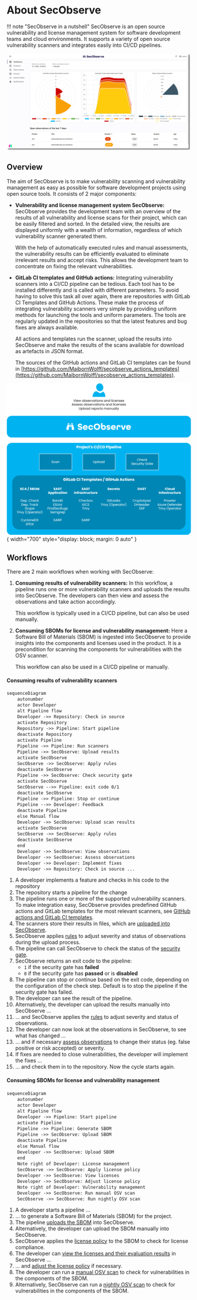 # About SecObserve

!!! note "SecObserve in a nutshell"
    SecObserve is an open source vulnerability and license management system for software development teams and cloud environments. It supports a variety of open source vulnerability scanners and integrates easily into CI/CD pipelines.

![Dashboard](../assets/images/screenshot_dashboard.png)

## Overview

The aim of SecObserve is to make vulnerability scanning and vulnerability management as easy as possible for software development projects using open source tools. It consists of 2 major components:

* **Vulnerability and license management system SecObserve:** SecObserve provides the development team with an overview of the results of all vulnerability and license scans for their project, which can be easily filtered and sorted. In the detailed view, the results are displayed uniformly with a wealth of information, regardless of which vulnerability scanner generated them.

    With the help of automatically executed rules and manual assessments, the vulnerability results can be efficiently evaluated to eliminate irrelevant results and accept risks. This allows the development team to concentrate on fixing the relevant vulnerabilities.

* **GitLab CI templates and GitHub actions:** Integrating vulnerability scanners into a CI/CD pipeline can be tedious. Each tool has to be installed differently and is called with different parameters. To avoid having to solve this task all over again, there are repositories with GitLab CI Templates and GitHub Actions. These make the process of integrating vulnerability scanners very simple by providing uniform methods for launching the tools and uniform parameters. The tools are regularly updated in the repositories so that the latest features and bug fixes are always available.

    All actions and templates run the scanner, upload the results into SecObserve and make the results of the scans available for download as artefacts in JSON format.

    The sources of the GitHub actions and GitLab CI templates can be found in [https://github.com/MaibornWolff/secobserve_actions_templates](https://github.com/MaibornWolff/secobserve_actions_templates).

![How it works](../assets/images/secobserve_process.svg){ width="700" style="display: block; margin: 0 auto" }

## Workflows

There are 2 main workflows when working with SecObserve:

1. **Consuming results of vulnerability scanners:** In this workflow, a pipeline runs one or more vulnerability scanners and uploads the results into SecObserve. The developers can then view and assess the observations and take action accordingly.

    This workflow is typically used in a CI/CD pipeline, but can also be used manually.

2. **Consuming SBOMs for license and vulnerability management:** Here a Software Bill of Materials (SBOM) is ingested into SecObserve to provide insights into the components and licenses used in the product. It is a precondition for scanning the components for vulnerabilities with the OSV scanner.

    This workflow can also be used in a CI/CD pipeline or manually.

#### Consuming results of vulnerability scanners

``` mermaid
sequenceDiagram
    autonumber
    actor Developer
    alt Pipeline flow
    Developer ->> Repository: Check in source
    activate Repository
    Repository ->> Pipeline: Start pipeline
    deactivate Repository
    activate Pipeline
    Pipeline ->> Pipeline: Run scanners
    Pipeline ->> SecObserve: Upload results
    activate SecObserve
    SecObserve ->> SecObserve: Apply rules
    deactivate SecObserve
    Pipeline ->> SecObserve: Check security gate
    activate SecObserve
    SecObserve -->> Pipeline: exit code 0/1
    deactivate SecObserve
    Pipeline ->> Pipeline: Stop or continue
    Pipeline -->> Developer: Feedback
    deactivate Pipeline
    else Manual flow
    Developer ->> SecObserve: Upload scan results
    activate SecObserve
    SecObserve ->> SecObserve: Apply rules
    deactivate SecObserve
    end
    Developer ->> SecObserve: View observations
    Developer ->> SecObserve: Assess observations
    Developer ->> Developer: Implement fixes
    Developer ->> Repository: Check in source ...
```

1. A developer implements a feature and checks in his code to the repository
2. The repository starts a pipeline for the change
3. The pipeline runs one or more of the supported vulnerability scanners. To make integration easy, SecObserve provides predefined GitHub actions and GitLab templates for the most relevant scanners, see [GitHub actions and GitLab CI templates](../integrations/github_actions_and_templates.md).
4. The scanners store their results in files, which are [uploaded into SecObserve](../usage/import_observations.md).
5. SecObserve applies [rules](../usage/rule_engine.md) to adjust severity and status of observations during the upload process.
6. The pipeline can call SecObserve to check the status of the [security gate](../usage/security_gates.md).
7. SecObserve returns an exit code to the pipeline: 
    * `1` if the security gate has **failed**
    * `0` if the security gate has **passed** or is **disabled**
8. The pipeline can stop or continue based on the exit code, depending on the configuration of the check step. Default is to stop the pipeline if the security gate has failed.
9. The developer can see the result of the pipeline.
10. Alternatively, the developer can upload the results manually into SecObserve ...
11. ... and SecObserve applies the [rules](../usage/rule_engine.md) to adjust severity and status of observations.
12. The developer can now look at the observations in SecObserve, to see what has changed ...
13. ... and if necessary [assess observations](../usage/assess_observations.md) to change their status (eg. false positive or risk accepted) or severity.
14. If fixes are needed to close vulnerabilities, the developer will implement the fixes ...
15. ... and check them in to the repository. Now the cycle starts again.


#### Consuming SBOMs for license and vulnerability management

``` mermaid
sequenceDiagram
    autonumber
    actor Developer
    alt Pipeline flow
    Developer ->> Pipeline: Start pipeline
    activate Pipeline
    Pipeline ->> Pipeline: Generate SBOM
    Pipeline ->> SecObserve: Upload SBOM
    deactivate Pipeline
    else Manual flow
    Developer ->> SecObserve: Upload SBOM
    end
    Note right of Developer: License management
    SecObserve ->> SecObserve: Apply license policy
    Developer ->> SecObserve: View licenses
    Developer ->> SecObserve: Adjust license policy
    Note right of Developer: Vulnerability management
    Developer ->> SecObserve: Run manual OSV scan
    SecObserve ->> SecObserve: Run nightly OSV scan
```

1. A developer starts a pipeline ...
2. ... to generate a Software Bill of Materials (SBOM) for the project.
3. The pipeline [uploads the SBOM](../usage/upload_sbom.md) into SecObserve.
4. Alternatively, the developer can upload the SBOM manually into SecObserve.
5. SecObserve applies the [license policy](../usage/license_management.md#evaluation-of-licenses) to the SBOM to check for license compliance.
6. The developer can [view the licenses and their evaluation results](../usage/license_management.md#managing-licenses-in-products) in SecObserve ...
7. ... and [adjust the license policy](../usage/license_management.md#managing-license-policies) if necessary.
8. The developer can run a [manual OSV scan](../integrations/osv_scan.md#manual-scan) to check for vulnerabilities in the components of the SBOM.
9. Alternatively, SecObserve can run a [nightly OSV scan](../integrations/osv_scan.md#automatic-scan) to check for vulnerabilities in the components of the SBOM.
